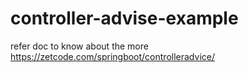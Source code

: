 # controller-advise-example

refer doc to know about the more https://zetcode.com/springboot/controlleradvice/
